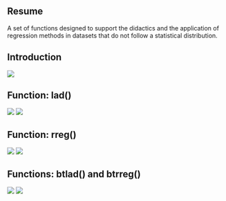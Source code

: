 ## Resume
A set of functions designed to support the didactics and the application of regression methods in datasets that do not follow a statistical distribution.

## Introduction

![](https://i.imgur.com/YvNUA3w.png)


## Function: lad()

![](https://i.imgur.com/mwO7n7n.png)
![](https://i.imgur.com/dzRMnKB.png)


## Function: rreg()

![](https://i.imgur.com/vkl5NYk.png)
![](https://i.imgur.com/k11Nvnp.png)


## Functions: btlad() and btrreg()
![](https://i.imgur.com/MJETNWk.png)
![](https://i.imgur.com/sqhtoPo.png)
